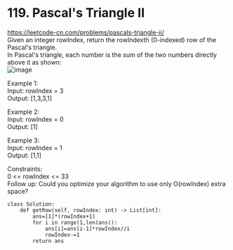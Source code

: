 # 119. Pascal's Triangle II
https://leetcode-cn.com/problems/pascals-triangle-ii/  
Given an integer rowIndex, return the rowIndexth (0-indexed) row of the Pascal's triangle.  
In Pascal's triangle, each number is the sum of the two numbers directly above it as shown:  
![image](https://user-images.githubusercontent.com/60777462/154854836-e61e8207-e3c0-42e1-b17a-fa606f9c3c90.png)    

Example 1:  
Input: rowIndex = 3  
Output: [1,3,3,1]  

Example 2:  
Input: rowIndex = 0  
Output: [1]  

Example 3:  
Input: rowIndex = 1  
Output: [1,1]  

Constraints:  
0 <= rowIndex <= 33  
Follow up: Could you optimize your algorithm to use only O(rowIndex) extra space?

``` python3
class Solution:
    def getRow(self, rowIndex: int) -> List[int]:
        ans=[1]*(rowIndex+1)
        for i in range(1,len(ans)):
            ans[i]=ans[i-1]*rowIndex//i
            rowIndex-=1
        return ans
```

